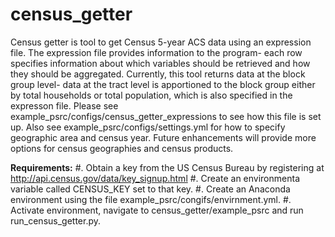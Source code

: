 # census_getter
Census getter is tool to get Census 5-year ACS data using an expression file. The expression file provides information to the program- each row specifies information about which variables should be retrieved and how they should be aggregated. Currently, this tool returns data at the block group level- data at the tract level is apportioned to the block group either by total households or total population, which is also specified in the expresson file. Please see example_psrc/configs/census_getter_expressions to see how this file is set up. Also see example_psrc/configs/settings.yml for how to specify geographic area and census year. Future enhancements will provide more options for census geographies and census products.  

**Requirements:**
#. Obtain a key from the US Census Bureau by registering at http://api.census.gov/data/key_signup.html
#. Create an environmenta variable called CENSUS_KEY set to that key.
#. Create an Anaconda environment using the file example_psrc/congifs/envirnment.yml.
#. Activate environment, navigate to census_getter/example_psrc and run run_census_getter.py.

